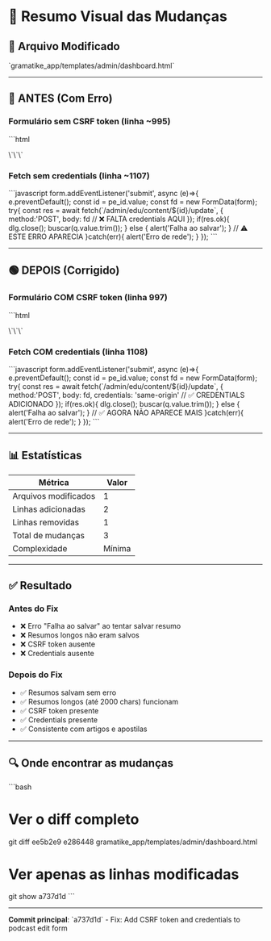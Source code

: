 # 🎨 Resumo Visual das Mudanças

## 📝 Arquivo Modificado
\`gramatike_app/templates/admin/dashboard.html\`

---

## 🔴 ANTES (Com Erro)

### Formulário sem CSRF token (linha ~995)
\`\`\`html
<dialog id="podcastEditDialog">
    <form id="podcastEditForm" method="post">
        <h3>Editar Podcast</h3>
        <!-- ❌ FALTA O TOKEN CSRF AQUI -->
        <input type="hidden" name="content_id" id="pe_id" />
        ...
    </form>
</dialog>
\`\`\`

### Fetch sem credentials (linha ~1107)
\`\`\`javascript
form.addEventListener('submit', async (e)=>{
    e.preventDefault();
    const id = pe_id.value;
    const fd = new FormData(form);
    try{
        const res = await fetch(\`/admin/edu/content/\${id}/update\`, { 
            method:'POST', 
            body: fd  // ❌ FALTA credentials AQUI
        });
        if(res.ok){ dlg.close(); buscar(q.value.trim()); } 
        else { alert('Falha ao salvar'); }  // ⚠️ ESTE ERRO APARECIA
    }catch(err){ alert('Erro de rede'); }
});
\`\`\`

---

## 🟢 DEPOIS (Corrigido)

### Formulário COM CSRF token (linha 997)
\`\`\`html
<dialog id="podcastEditDialog">
    <form id="podcastEditForm" method="post">
        <h3>Editar Podcast</h3>
        <!-- ✅ CSRF TOKEN ADICIONADO -->
        <input type="hidden" name="csrf_token" value="{{ csrf_token() if csrf_token is defined else '' }}" />
        <input type="hidden" name="content_id" id="pe_id" />
        ...
    </form>
</dialog>
\`\`\`

### Fetch COM credentials (linha 1108)
\`\`\`javascript
form.addEventListener('submit', async (e)=>{
    e.preventDefault();
    const id = pe_id.value;
    const fd = new FormData(form);
    try{
        const res = await fetch(\`/admin/edu/content/\${id}/update\`, { 
            method:'POST', 
            body: fd,
            credentials: 'same-origin'  // ✅ CREDENTIALS ADICIONADO
        });
        if(res.ok){ dlg.close(); buscar(q.value.trim()); } 
        else { alert('Falha ao salvar'); }  // ✅ AGORA NÃO APARECE MAIS
    }catch(err){ alert('Erro de rede'); }
});
\`\`\`

---

## 📊 Estatísticas

| Métrica | Valor |
|---------|-------|
| Arquivos modificados | 1 |
| Linhas adicionadas | 2 |
| Linhas removidas | 1 |
| Total de mudanças | 3 |
| Complexidade | Mínima |

---

## ✅ Resultado

### Antes do Fix
- ❌ Erro "Falha ao salvar" ao tentar salvar resumo
- ❌ Resumos longos não eram salvos
- ❌ CSRF token ausente
- ❌ Credentials ausente

### Depois do Fix
- ✅ Resumos salvam sem erro
- ✅ Resumos longos (até 2000 chars) funcionam
- ✅ CSRF token presente
- ✅ Credentials presente
- ✅ Consistente com artigos e apostilas

---

## 🔍 Onde encontrar as mudanças

\`\`\`bash
# Ver o diff completo
git diff ee5b2e9 e286448 gramatike_app/templates/admin/dashboard.html

# Ver apenas as linhas modificadas
git show a737d1d
\`\`\`

---

**Commit principal**: \`a737d1d\` - Fix: Add CSRF token and credentials to podcast edit form
